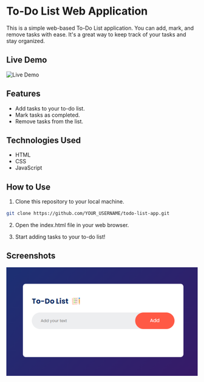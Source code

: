 # To-Do List Web Application

This is a simple web-based To-Do List application. You can add, mark, and remove tasks with ease. It's a great way to keep track of your tasks and stay organized.

## Live Demo

![Live Demo](YOUR_LIVE_DEMO_LINK_HERE)

## Features

- Add tasks to your to-do list.
- Mark tasks as completed.
- Remove tasks from the list.

## Technologies Used

- HTML
- CSS
- JavaScript

## How to Use

1. Clone this repository to your local machine.

```bash
git clone https://github.com/YOUR_USERNAME/todo-list-app.git
```
2. Open the index.html file in your web browser.

3. Start adding tasks to your to-do list!


## Screenshots

![Screenshot 1](./screenshots/screenshot1.png)
